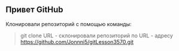 ## Привет GitHub
Клонировали репозиторий с помощью команды: 
> git clone URL - склонировали репозиторий по URL - адресу https://github.com/Jonnni5/gitLesson3570.git